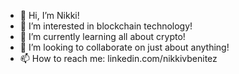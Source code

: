 - 👋 Hi, I’m Nikki! 
- 👀 I’m interested in blockchain technology!
- 🌱 I’m currently learning all about crypto!
- 💞️ I’m looking to collaborate on just about anything!
- 📫 How to reach me: linkedin.com/nikkivbenitez


